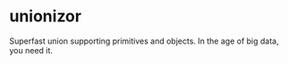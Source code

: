 # unionizor
Superfast union supporting primitives and objects. In the age of big data, you need it.
